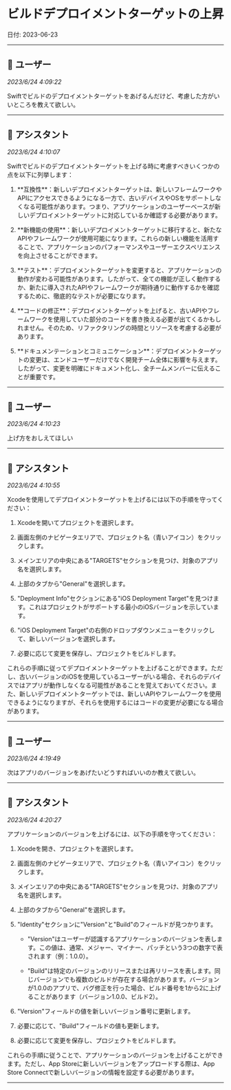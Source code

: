 # ビルドデプロイメントターゲットの上昇

日付: 2023-06-23

---

## 👤 ユーザー
*2023/6/24 4:09:22*

Swiftでビルドのデプロイメントターゲットをあげるんだけど、考慮した方がいいところを教えて欲しい。

---

## 🤖 アシスタント
*2023/6/24 4:10:07*

Swiftでビルドのデプロイメントターゲットを上げる時に考慮すべきいくつかの点を以下に列挙します：

1. \*\*互換性\*\*：新しいデプロイメントターゲットは、新しいフレームワークやAPIにアクセスできるようになる一方で、古いデバイスやOSをサポートしなくなる可能性があります。つまり、アプリケーションのユーザーベースが新しいデプロイメントターゲットに対応しているか確認する必要があります。

2. \*\*新機能の使用\*\*：新しいデプロイメントターゲットに移行すると、新たなAPIやフレームワークが使用可能になります。これらの新しい機能を活用することで、アプリケーションのパフォーマンスやユーザーエクスペリエンスを向上させることができます。

3. \*\*テスト\*\*：デプロイメントターゲットを変更すると、アプリケーションの動作が変わる可能性があります。したがって、全ての機能が正しく動作するか、新たに導入されたAPIやフレームワークが期待通りに動作するかを確認するために、徹底的なテストが必要になります。

4. \*\*コードの修正\*\*：デプロイメントターゲットを上げると、古いAPIやフレームワークを使用していた部分のコードを書き換える必要が出てくるかもしれません。そのため、リファクタリングの時間とリソースを考慮する必要があります。

5. \*\*ドキュメンテーションとコミュニケーション\*\*：デプロイメントターゲットの変更は、エンドユーザーだけでなく開発チーム全体に影響を与えます。したがって、変更を明確にドキュメント化し、全チームメンバーに伝えることが重要です。

---

## 👤 ユーザー
*2023/6/24 4:10:23*

上げ方をおしえてほしい

---

## 🤖 アシスタント
*2023/6/24 4:10:55*

Xcodeを使用してデプロイメントターゲットを上げるには以下の手順を守ってください：

1. Xcodeを開いてプロジェクトを選択します。

2. 画面左側のナビゲータエリアで、プロジェクト名（青いアイコン）をクリックします。

3. メインエリアの中央にある"TARGETS"セクションを見つけ、対象のアプリ名を選択します。

4. 上部のタブから"General"を選択します。

5. "Deployment Info"セクションにある"iOS Deployment Target"を見つけます。これはプロジェクトがサポートする最小のiOSバージョンを示しています。

6. "iOS Deployment Target"の右側のドロップダウンメニューをクリックして、新しいバージョンを選択します。

7. 必要に応じて変更を保存し、プロジェクトをビルドします。

これらの手順に従ってデプロイメントターゲットを上げることができます。ただし、古いバージョンのiOSを使用しているユーザーがいる場合、それらのデバイスではアプリが動作しなくなる可能性があることを覚えておいてください。また、新しいデプロイメントターゲットでは、新しいAPIやフレームワークを使用できるようになりますが、それらを使用するにはコードの変更が必要になる場合があります。

---

## 👤 ユーザー
*2023/6/24 4:19:49*

次はアプリのバージョンをあげたいどうすればいいのか教えて欲しい。

---

## 🤖 アシスタント
*2023/6/24 4:20:27*

アプリケーションのバージョンを上げるには、以下の手順を守ってください：

1. Xcodeを開き、プロジェクトを選択します。

2. 画面左側のナビゲータエリアで、プロジェクト名（青いアイコン）をクリックします。

3. メインエリアの中央にある"TARGETS"セクションを見つけ、対象のアプリ名を選択します。

4. 上部のタブから"General"を選択します。

5. "Identity"セクションに"Version"と"Build"のフィールドが見つかります。

   - "Version"はユーザーが認識するアプリケーションのバージョンを表します。この値は、通常、メジャー、マイナー、パッチという3つの数字で表されます（例：1.0.0）。
   
   - "Build"は特定のバージョンのリリースまたは再リリースを表します。同じバージョンでも複数のビルドが存在する場合があります。バージョンが1.0.0のアプリで、バグ修正を行った場合、ビルド番号を1から2に上げることがあります（バージョン1.0.0、ビルド2）。

6. "Version"フィールドの値を新しいバージョン番号に更新します。

7. 必要に応じて、"Build"フィールドの値も更新します。

8. 必要に応じて変更を保存し、プロジェクトをビルドします。

これらの手順に従うことで、アプリケーションのバージョンを上げることができます。ただし、App Storeに新しいバージョンをアップロードする際は、App Store Connectで新しいバージョンの情報を設定する必要があります。

---
